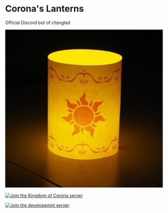 # Corona's Lanterns
Official Discord bot of r/tangled

![icon](icon1.png)

[![Join the Kingdom of Corona server](https://discordapp.com/api/guilds/562602234265731080/embed.png?style=banner4)](https://discord.gg/BunQeKh)

[![Join the developemnt server](https://discordapp.com/api/guilds/570024448371982373/embed.png?style=banner1)](https://discord.gg/5QCQpr9)

